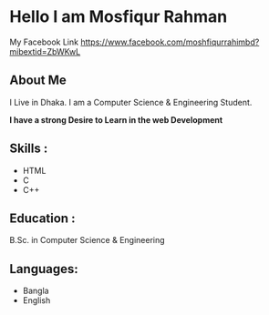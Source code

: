 # Hello I am Mosfiqur Rahman

My Facebook Link https://www.facebook.com/moshfiqurrahimbd?mibextid=ZbWKwL

## About Me
I Live in Dhaka.
I am a Computer Science & Engineering Student.

**I have a strong Desire to Learn in the web Development**


## Skills :

* HTML
* C
* C++


## Education :
B.Sc. in Computer Science & Engineering

## Languages:
* Bangla
* English




